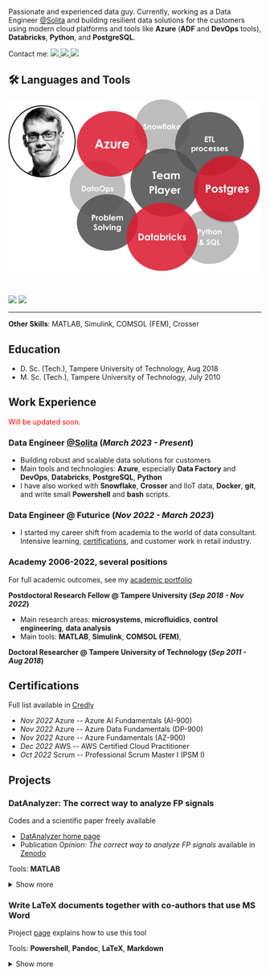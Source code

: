 <!-- # Data Engineer [@Solita](https://www.solita.fi/), PhD -->
Passionate and experienced data guy. Currently, working as a Data Engineer [@Solita](https://www.solita.fi/) and building resilient data solutions for the customers using modern cloud platforms and tools like **Azure** (**ADF** and **DevOps** tools), **Databricks**, **Python**, and **PostgreSQL**.


<div align="left">
  Contact me: 

  <a href="mailto:maki.antti.j@gmail.com">
    <img src="https://img.shields.io/badge/Gmail-333333?style=for-the-badge&logo=gmail&logoColor=red" />
  </a>
  <a href="https://www.linkedin.com/in/antti-juhana-maki/" target="_blank">
    <img src="https://img.shields.io/badge/LinkedIn-0077B5?style=for-the-badge&logo=linkedin&logoColor=white" target="_blank" />
  </a>
  <a href="https://anahill.github.io/" target="_blank">
    <img src="https://img.shields.io/badge/GitHub-%23121011.svg?style=for-the-badge&logo=github&logoColor=white" target="_blank" />
  </a>
</div>

## 🛠️ Languages and Tools
![my_expertise](pics/bubble_expertise.png)

<br>
<p align="left">
<!-- https://github.com/tandpfun/skill-icons#readme -->
  <img src="https://skillicons.dev/icons?i=azure,postgres" />
  <img src="https://skillicons.dev/icons?i=python,powershell,bash" />
  <!-- <img src="https://skillicons.dev/icons?i=azure, adf,databricks,postgres" />
  <img src="https://skillicons.dev/icons?i=python,sql,spark,powershell,bash" /> -->
</p>
<hr>

**Other Skills**: MATLAB, Simulink, COMSOL (FEM), Crosser

## Education
- D. Sc. (Tech.), Tampere University of Technology, Aug 2018
- M. Sc. (Tech.), Tampere University of Technology, July 2010

## Work Experience
<!-- TODO:  -->
<span style="color:red">Will be updated soon.</span>

### **Data Engineer [@Solita](https://www.solita.fi/) (_March 2023 - Present_)**
- Building robust and scalable data solutions for customers
- Main tools and technologies: **Azure**, especially **Data Factory** and **DevOps**, **Databricks**, **PostgreSQL**, **Python**
- I have also worked with **Snowflake**, **Crosser** and IIoT data, **Docker**, **git**, and write small **Powershell** and **bash** scripts.

### **Data Engineer @ Futurice (_Nov 2022 - March 2023_)**
- I started my career shift from academia to the world of data consultant. Intensive learning, [certifications](#Certifications), and customer work in retail industry. 

### **Academy 2006-2022, several positions**
For full academic outcomes, see my [academic portfolio](https://anahill.github.io/) 


**Postdoctoral Research Fellow @ Tampere University (_Sep 2018 - Nov 2022_)**
- Main research areas: **microsystems**, **microfluidics**, **control engineering**, **data analysis**
- Main tools: **MATLAB**, **Simulink**, **COMSOL (FEM)**, 

**Doctoral Researcher @ Tampere University of Technology (_Sep 2011 - Aug 2018_)**




## Certifications
Full list available in [Credly](https://www.credly.com/users/antti-juhana-maki)
- *Nov 2022* Azure -- Azure AI Fundamentals (AI-900)
- *Nov 2022* Azure -- Azure Data Fundamentals (DP-900)
- *Nov 2022* Azure -- Azure Fundamentals (AZ-900)
- *Dec 2022* AWS -- AWS Certified Cloud Practitioner
- *Oct 2022* Scrum -- Professional Scrum Master I (PSM I)

## Projects

### DatAnalyzer: The correct way to analyze FP signals
Codes and a scientific paper freely available
- [DatAnalyzer home page](https://github.com/AnaHill/DatAnalyzer)  
- Publication _Opinion: The correct way to analyze FP signals_ available in [Zenodo](https://doi.org/10.5281/zenodo.10205591)

Tools: **MATLAB**

<details>
  <summary> Show more </summary>   

Developed method and tool (_DatAnalyzer_) to analyze field potential (FP) signals from 2D human induced pluripotent stem cells derived cardiomyocyte (hiPSC-CM) cultures. I summarized how FP signals have been analyzed various, sometimes even contradictory, ways in the literature, and proposed my own methdod that could be considered.

![DatAnalyzer in action](/pics/DatAnalyzer.png)
</details>


### Write LaTeX documents together with co-authors that use MS Word
Project [page](https://github.com/AnaHill/Write-LaTeX-documents-using-Word) explains how to use this tool

Tools: **Powershell**, **Pandoc**, **LaTeX**, **Markdown**

<details>
  <summary> Show more </summary>   

Do you want to use LaTeX for you (scientific) paper, but struggling when co-authors, such as you supervisor, do not use it, and therefore Word is preferred? This is tool for you! Minimize hasszle of exporting files in different formats and copy-paste text from one format to another, while still be able to write LaTeX-documents and publish high-quality papers.

For example, this paper that is freely available [here](https://ieeexplore.ieee.org/document/10242335) was written using this tool.
> A. -J. Mäki, J. T. Koivumäki, J. Hyttinen and P. Kallio, "Simulation-Based Study of Control Strategies for Beating of Human Cardiomyocyte Cultures," in IEEE Transactions on Automation Science and Engineering, doi: 10.1109/TASE.2023.3309668.

![How to write LaTeX documents using Word](/pics/write_latex_documents_with_Word.png)

</details>

